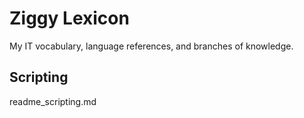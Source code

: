 # Ziggy Lexicon
My IT vocabulary, language references, and branches of knowledge.

## Scripting
readme_scripting.md
